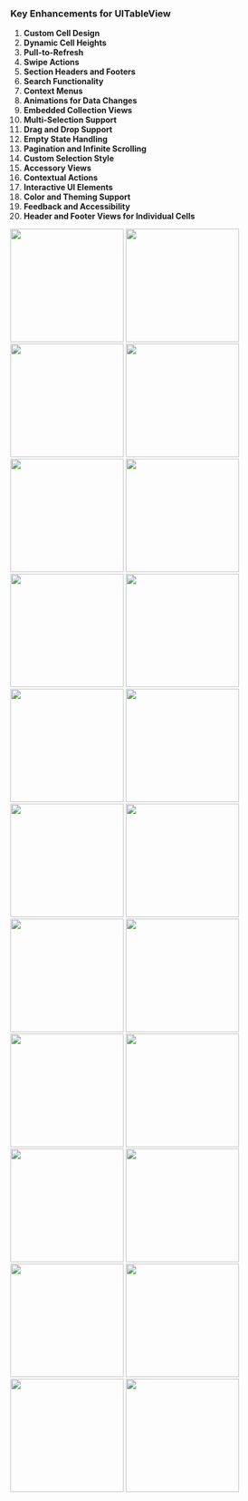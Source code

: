 ### Key Enhancements for UITableView
1. **Custom Cell Design**
2. **Dynamic Cell Heights**
3. **Pull-to-Refresh**
4. **Swipe Actions**
5. **Section Headers and Footers**
6. **Search Functionality**
7. **Context Menus**
8. **Animations for Data Changes**
9. **Embedded Collection Views**
10. **Multi-Selection Support**
11. **Drag and Drop Support**
12. **Empty State Handling**
13. **Pagination and Infinite Scrolling**
14. **Custom Selection Style**
15. **Accessory Views**
16. **Contextual Actions**
17. **Interactive UI Elements**
18. **Color and Theming Support**
19. **Feedback and Accessibility**
20. **Header and Footer Views for Individual Cells**


<img src="https://github.com/user-attachments/assets/34595f32-dd73-4f30-b263-938a19bd5a11" width="200" />
<img src="https://github.com/user-attachments/assets/50151d07-8cb7-4704-b0f8-1fdc1a4218c0" width="200" />
<img src="https://github.com/user-attachments/assets/477ff3d0-2e09-4711-89ac-3d9ac4480b11" width="200" />
<img src="https://github.com/user-attachments/assets/ceebf677-40e7-4818-b0e9-8a7dfe6b2b0f" width="200" />
<img src="https://github.com/user-attachments/assets/82ba53c8-0be7-4372-9682-db0cdb7722ac" width="200" />
<img src="https://github.com/user-attachments/assets/fb1e4373-3da6-4083-bccb-bea0998e54cc" width="200" />
<img src="https://github.com/user-attachments/assets/3fe473ef-ee69-4ec2-aac5-c57d0e758440" width="200" />
<img src="https://github.com/user-attachments/assets/45eb50d3-5236-46f7-ab5c-af0ebd97f24c" width="200" />
<img src="https://github.com/user-attachments/assets/ec5e585b-7223-47ec-9a9b-f558c1152e9e" width="200" />
<img src="https://github.com/user-attachments/assets/72f91759-a3d7-4946-afd9-79dfcf9828f9" width="200" />
<img src="https://github.com/user-attachments/assets/b40b4c70-8b05-4e2a-9953-c7fe818ac7a4" width="200" />
<img src="https://github.com/user-attachments/assets/8aad71d0-110a-4380-901f-8a0ecd754d9e" width="200" />
<img src="https://github.com/user-attachments/assets/8e785e56-a977-4e5c-9a70-c6e24ef663f1" width="200" />
<img src="https://github.com/user-attachments/assets/125efa8a-c5a5-4941-b23c-cdeae7e177d8" width="200" />
<img src="https://github.com/user-attachments/assets/ef6d6ba8-8512-48aa-bc6d-202afde63f29" width="200" />
<img src="https://github.com/user-attachments/assets/791702ef-619f-444c-9faa-83235fcd7640" width="200" />
<img src="https://github.com/user-attachments/assets/62c2c0d2-4323-4cc9-b7f1-ac64ea85925d" width="200" />
<img src="https://github.com/user-attachments/assets/040cc8f8-efb6-4ad5-b945-b113cf0a7742" width="200" />
<img src="https://github.com/user-attachments/assets/863bd26e-f1ab-4c16-bd09-a1576016d633" width="200" />
<img src="https://github.com/user-attachments/assets/4eb965db-6797-4993-95e0-abdb924cbf43" width="200" />
<img src="https://github.com/user-attachments/assets/6f132299-370e-4312-af97-f66e93bcdaa2" width="200" />
<img src="https://github.com/user-attachments/assets/f704ec4f-ad1a-4779-9e03-ca87999fca78" width="200" />

